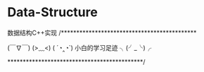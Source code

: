 # Data-Structure
数据结构C++实现
/********************************************

(￣∇￣) (>﹏<) ( ´◔‸◔`) 小白的学习足迹 ╮(╯_╰)╭

********************************************/
